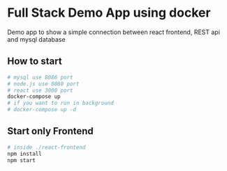 # Full Stack Demo App using docker
Demo app to show a simple connection between react frontend, REST api and mysql database

## How to start
```bash
# mysql use 8086 port
# node.js use 8080 port
# react use 3000 port
docker-compose up
# if you want to run in background
# docker-compose up -d
```
## Start only Frontend
```bash
# inside ./react-frontend
npm install
npm start
```
